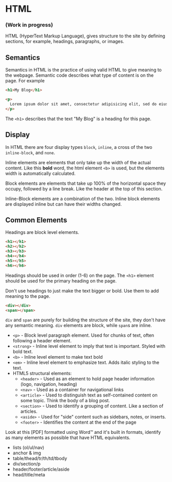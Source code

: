 # HTML

### (Work in progress)

HTML (HyperText Markup Language), gives structure to the site by defining sections, for example, headings, paragraphs, or images.

Semantics
---------

Semantics in HTML is the practice of using valid HTML to give meaning to the webpage.
Semantic code describes what type of content is on the page. For example

```html
<h1>My Blog</h1>

<p>
  Lorem ipsum dolor sit amet, consectetur adipisicing elit, sed do eiusmod tempor incididunt ut labore et dolore magna aliqua. Ut enim ad minim veniam, quis nostrud exercitation ullamco laboris nisi ut aliquip ex ea commodo consequat.
</p>
```
The `<h1>` describes that the text "My Blog" is a heading for this page.

Display
-------

<!-- TODO: Put image of each type of display -->

In HTML there are four display types `block`, `inline`, a cross of the two `inline-block`, and `none`.

Inline elements are elements that only take up the width of the actual content. Like this **bold** word, the html element `<b>` is used, but the elements width is automatically calculated.

Block elements are elements that take up 100% of the horizontal space they occupy, followed by a line break. Like the header at the top of this section.

Inline-Block elements are a combination of the two. Inline block elements are displayed inline but can have their widths changed.


Common Elements
-------

Headings are block level elements.

```html
<h1></h1>
<h2></h2>
<h3></h3>
<h4></h4>
<h5></h5>
<h6></h6>
```

Headings should be used in order (1-6) on the page. The `<h1>` element should be used for the primary heading on the page.

Don't use headings to just make the text bigger or bold. Use them to add meaning to the page.

```html
<div></div>
<span></span>
```

`div` and `span` are purely for building the structure of the site, they don't have any semantic meaning. `div` elements are block, while `span`s are inline.

- `<p>` - Block level paragraph element. Used for chunks of text, often following a header element.
- `<strong>` - Inline level element to imply that text is important. Styled with bold text.
- `<b>` - Inline level element to make text bold
- `<em>` - Inline level element to emphasize text. Adds italic styling to the text.
- HTML5 structural elements:
    - `<header>` - Used as an element to hold page header information (logo, navigation, heading)
    - `<nav>` - Used as a container for navigational links
    - `<article>` - Used to distinguish text as self-contained content on some topic. Think the body of a blog post.
    - `<section>` - Used to identify a grouping of content. Like a section of articles.
    - `<aside>` - Used for "side" content such as sidebars, notes, or inserts.
    - `<footer>` - Identifies the content at the end of the page

Look at this [PDF] formatted using Word™ and it's built in formats, identify as many elements as possible that have HTML equivalents.

<!-- TODO: Add walkthrough of adding each type of thing to a page -->

<!-- TODO: Add activity of researching the following things individually then presenting -->

- lists (ol/ul/nav)
- anchor & img
- table/thead/tr/th/td/tbody
- div/section/p
- header/footer/article/aside
- head/title/meta
